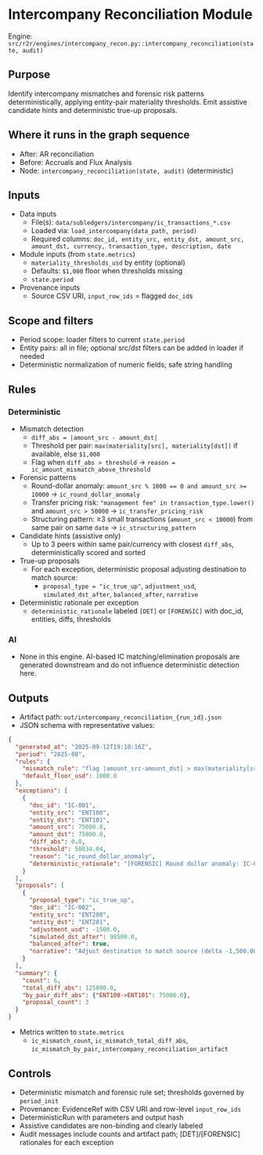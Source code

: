 # Intercompany Reconciliation Module

Engine: `src/r2r/engines/intercompany_recon.py::intercompany_reconciliation(state, audit)`

## Purpose

Identify intercompany mismatches and forensic risk patterns deterministically, applying entity-pair materiality thresholds. Emit assistive candidate hints and deterministic true-up proposals.

## Where it runs in the graph sequence

- After: AR reconciliation
- Before: Accruals and Flux Analysis
- Node: `intercompany_reconciliation(state, audit)` (deterministic)

## Inputs

- Data inputs
  - File(s): `data/subledgers/intercompany/ic_transactions_*.csv`
  - Loaded via: `load_intercompany(data_path, period)`
  - Required columns: `doc_id, entity_src, entity_dst, amount_src, amount_dst, currency, transaction_type, description, date`
- Module inputs (from `state.metrics`)
  - `materiality_thresholds_usd` by entity (optional)
  - Defaults: `$1,000` floor when thresholds missing
  - `state.period`
- Provenance inputs
  - Source CSV URI, `input_row_ids` = flagged `doc_id`s

## Scope and filters

- Period scope: loader filters to current `state.period`
- Entity pairs: all in file; optional src/dst filters can be added in loader if needed
- Deterministic normalization of numeric fields; safe string handling

## Rules

### Deterministic

- Mismatch detection
  - `diff_abs = |amount_src - amount_dst|`
  - Threshold per pair: `max(materiality[src], materiality[dst])` if available, else `$1,000`
  - Flag when `diff_abs > threshold` → `reason = ic_amount_mismatch_above_threshold`
- Forensic patterns
  - Round-dollar anomaly: `amount_src % 1000 == 0 and amount_src >= 10000` → `ic_round_dollar_anomaly`
  - Transfer pricing risk: `"management fee" in transaction_type.lower()` and `amount_src > 50000` → `ic_transfer_pricing_risk`
  - Structuring pattern: ≥3 small transactions (`amount_src < 10000`) from same pair on same `date` → `ic_structuring_pattern`
- Candidate hints (assistive only)
  - Up to 3 peers within same pair/currency with closest `diff_abs`, deterministically scored and sorted
- True-up proposals
  - For each exception, deterministic proposal adjusting destination to match source:
    - `proposal_type = "ic_true_up"`, `adjustment_usd`, `simulated_dst_after`, `balanced_after`, `narrative`
- Deterministic rationale per exception
  - `deterministic_rationale` labeled `[DET]` or `[FORENSIC]` with doc_id, entities, diffs, thresholds

### AI

- None in this engine. AI-based IC matching/elimination proposals are generated downstream and do not influence deterministic detection here.

## Outputs

- Artifact path: `out/intercompany_reconciliation_{run_id}.json`
- JSON schema with representative values:

```json
{
  "generated_at": "2025-09-12T19:10:16Z",
  "period": "2025-08",
  "rules": {
    "mismatch_rule": "flag |amount_src-amount_dst| > max(materiality[src], materiality[dst])",
    "default_floor_usd": 1000.0
  },
  "exceptions": [
    {
      "doc_id": "IC-001",
      "entity_src": "ENT100",
      "entity_dst": "ENT101",
      "amount_src": 75000.0,
      "amount_dst": 75000.0,
      "diff_abs": 0.0,
      "threshold": 50034.04,
      "reason": "ic_round_dollar_anomaly",
      "deterministic_rationale": "[FORENSIC] Round dollar anomaly: IC-001 for $75,000 ENT100->ENT101"
    }
  ],
  "proposals": [
    {
      "proposal_type": "ic_true_up",
      "doc_id": "IC-002",
      "entity_src": "ENT200",
      "entity_dst": "ENT201",
      "adjustment_usd": -1500.0,
      "simulated_dst_after": 98500.0,
      "balanced_after": true,
      "narrative": "Adjust destination to match source (delta -1,500.00 USD)"
    }
  ],
  "summary": {
    "count": 6,
    "total_diff_abs": 125000.0,
    "by_pair_diff_abs": {"ENT100->ENT101": 75000.0},
    "proposal_count": 3
  }
}
```

- Metrics written to `state.metrics`
  - `ic_mismatch_count`, `ic_mismatch_total_diff_abs`, `ic_mismatch_by_pair`, `intercompany_reconciliation_artifact`

## Controls

- Deterministic mismatch and forensic rule set; thresholds governed by `period_init`
- Provenance: EvidenceRef with CSV URI and row-level `input_row_ids`
- DeterministicRun with parameters and output hash
- Assistive candidates are non-binding and clearly labeled
- Audit messages include counts and artifact path; [DET]/[FORENSIC] rationales for each exception
